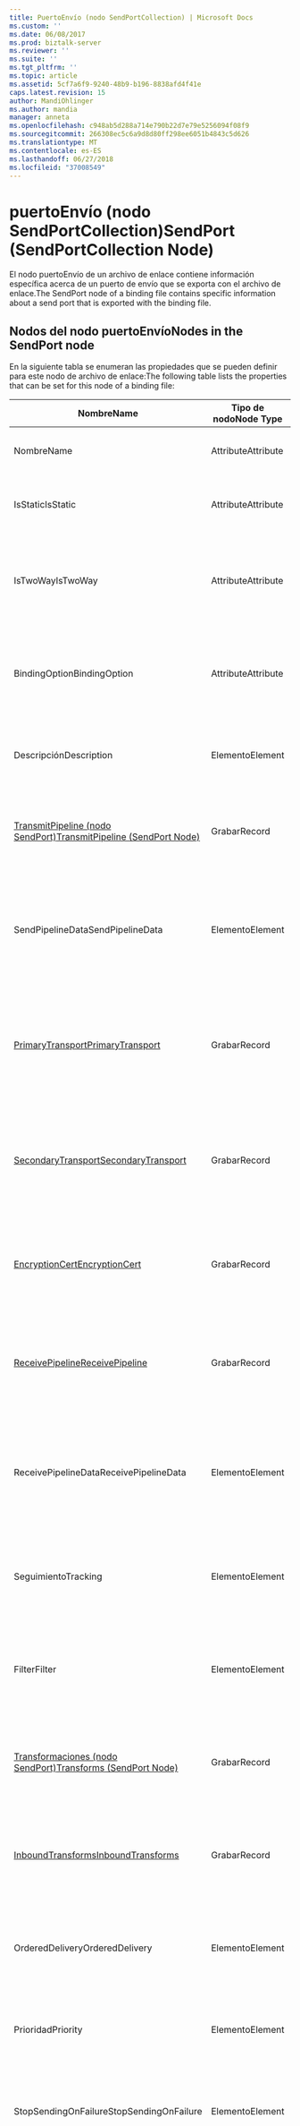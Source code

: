 ```yaml
---
title: PuertoEnvío (nodo SendPortCollection) | Microsoft Docs
ms.custom: ''
ms.date: 06/08/2017
ms.prod: biztalk-server
ms.reviewer: ''
ms.suite: ''
ms.tgt_pltfrm: ''
ms.topic: article
ms.assetid: 5cf7a6f9-9240-48b9-b196-8838afd4f41e
caps.latest.revision: 15
author: MandiOhlinger
ms.author: mandia
manager: anneta
ms.openlocfilehash: c948ab5d288a714e790b22d7e79e5256094f08f9
ms.sourcegitcommit: 266308ec5c6a9d8d80ff298ee6051b4843c5d626
ms.translationtype: MT
ms.contentlocale: es-ES
ms.lasthandoff: 06/27/2018
ms.locfileid: "37008549"
---
```

# <a name="sendport-sendportcollection-node"></a><span data-ttu-id="cd702-102">puertoEnvío (nodo SendPortCollection)</span><span class="sxs-lookup"><span data-stu-id="cd702-102">SendPort (SendPortCollection Node)</span></span>
<span data-ttu-id="cd702-103">El nodo puertoEnvío de un archivo de enlace contiene información específica acerca de un puerto de envío que se exporta con el archivo de enlace.</span><span class="sxs-lookup"><span data-stu-id="cd702-103">The SendPort node of a binding file contains specific information about a send port that is exported with the binding file.</span></span>  

## <a name="nodes-in-the-sendport-node"></a><span data-ttu-id="cd702-104">Nodos del nodo puertoEnvío</span><span class="sxs-lookup"><span data-stu-id="cd702-104">Nodes in the SendPort node</span></span>  
 <span data-ttu-id="cd702-105">En la siguiente tabla se enumeran las propiedades que se pueden definir para este nodo de archivo de enlace:</span><span class="sxs-lookup"><span data-stu-id="cd702-105">The following table lists the properties that can be set for this node of a binding file:</span></span>  


|                                   <span data-ttu-id="cd702-106">**Nombre**</span><span class="sxs-lookup"><span data-stu-id="cd702-106">**Name**</span></span>                                    | <span data-ttu-id="cd702-107">**Tipo de nodo**</span><span class="sxs-lookup"><span data-stu-id="cd702-107">**Node Type**</span></span> |         <span data-ttu-id="cd702-108">**Tipo de datos**</span><span class="sxs-lookup"><span data-stu-id="cd702-108">**Data Type**</span></span>          |                                       <span data-ttu-id="cd702-109">**Descripción**</span><span class="sxs-lookup"><span data-stu-id="cd702-109">**Description**</span></span>                                        | <span data-ttu-id="cd702-110">**Restricciones**</span><span class="sxs-lookup"><span data-stu-id="cd702-110">**Restrictions**</span></span> |                                                                                            <span data-ttu-id="cd702-111">**Comentarios**</span><span class="sxs-lookup"><span data-stu-id="cd702-111">**Comments**</span></span>                                                                                             |
|-------------------------------------------------------------------------------|---------------|--------------------------------|----------------------------------------------------------------------------------------------|------------------|-----------------------------------------------------------------------------------------------------------------------------------------------------------------------------------------------------|
|                                     <span data-ttu-id="cd702-112">Nombre</span><span class="sxs-lookup"><span data-stu-id="cd702-112">Name</span></span>                                      |   <span data-ttu-id="cd702-113">Attribute</span><span class="sxs-lookup"><span data-stu-id="cd702-113">Attribute</span></span>   |           <span data-ttu-id="cd702-114">xs:string</span><span class="sxs-lookup"><span data-stu-id="cd702-114">xs:string</span></span>            |                             <span data-ttu-id="cd702-115">Especifica el nombre del puerto de envío.</span><span class="sxs-lookup"><span data-stu-id="cd702-115">Specifies the name of the send port.</span></span>                             |   <span data-ttu-id="cd702-116">No requerido</span><span class="sxs-lookup"><span data-stu-id="cd702-116">Not required</span></span>   |                                                                                        <span data-ttu-id="cd702-117">Valor predeterminado: vacío</span><span class="sxs-lookup"><span data-stu-id="cd702-117">Default value: empty</span></span>                                                                                         |
|                                   <span data-ttu-id="cd702-118">IsStatic</span><span class="sxs-lookup"><span data-stu-id="cd702-118">IsStatic</span></span>                                    |   <span data-ttu-id="cd702-119">Attribute</span><span class="sxs-lookup"><span data-stu-id="cd702-119">Attribute</span></span>   |           <span data-ttu-id="cd702-120">xs:boolean</span><span class="sxs-lookup"><span data-stu-id="cd702-120">xs:boolean</span></span>           |                    <span data-ttu-id="cd702-121">Determina si el puerto de envío es estático o dinámico.</span><span class="sxs-lookup"><span data-stu-id="cd702-121">Specifies whether the send port is static or dynamic.</span></span>                     |     <span data-ttu-id="cd702-122">Obligatorio</span><span class="sxs-lookup"><span data-stu-id="cd702-122">Required</span></span>     |                                                                                         <span data-ttu-id="cd702-123">Valor predeterminado: ninguno</span><span class="sxs-lookup"><span data-stu-id="cd702-123">Default value: none</span></span>                                                                                         |
|                                   <span data-ttu-id="cd702-124">IsTwoWay</span><span class="sxs-lookup"><span data-stu-id="cd702-124">IsTwoWay</span></span>                                    |   <span data-ttu-id="cd702-125">Attribute</span><span class="sxs-lookup"><span data-stu-id="cd702-125">Attribute</span></span>   |           <span data-ttu-id="cd702-126">xs:boolean</span><span class="sxs-lookup"><span data-stu-id="cd702-126">xs:boolean</span></span>           |         <span data-ttu-id="cd702-127">Especifica si el puerto de envío es unidireccional o de petición-respuesta (bidireccional).</span><span class="sxs-lookup"><span data-stu-id="cd702-127">Specifies whether the send port is one way or is solicit-response (two way).</span></span>         |     <span data-ttu-id="cd702-128">Obligatorio</span><span class="sxs-lookup"><span data-stu-id="cd702-128">Required</span></span>     |                                               <span data-ttu-id="cd702-129">Valor predeterminado: ninguno</span><span class="sxs-lookup"><span data-stu-id="cd702-129">Default value: none</span></span><br /><br /> <span data-ttu-id="cd702-130">Los valores posibles son en el **MSBTS_SendPort.IsTwoWay propiedad (WMI)**.</span><span class="sxs-lookup"><span data-stu-id="cd702-130">Possible values are in the **MSBTS_SendPort.IsTwoWay Property (WMI)**.</span></span>                                                |
|                                 <span data-ttu-id="cd702-131">BindingOption</span><span class="sxs-lookup"><span data-stu-id="cd702-131">BindingOption</span></span>                                 |   <span data-ttu-id="cd702-132">Attribute</span><span class="sxs-lookup"><span data-stu-id="cd702-132">Attribute</span></span>   |             <span data-ttu-id="cd702-133">xs:int</span><span class="sxs-lookup"><span data-stu-id="cd702-133">xs:int</span></span>             |                  <span data-ttu-id="cd702-134">Especifica el tipo de enlace del puerto de orquestación.</span><span class="sxs-lookup"><span data-stu-id="cd702-134">Specifies the type of binding for the orchestration port.</span></span>                   |     <span data-ttu-id="cd702-135">Obligatorio</span><span class="sxs-lookup"><span data-stu-id="cd702-135">Required</span></span>     |                                        <span data-ttu-id="cd702-136">Valor predeterminado: ninguno</span><span class="sxs-lookup"><span data-stu-id="cd702-136">Default value: none</span></span><br /><br /> <span data-ttu-id="cd702-137">Los valores posibles son en el **Microsoft.BizTalk.ExplorerOM.BindingType** enumeración.</span><span class="sxs-lookup"><span data-stu-id="cd702-137">Possible values are in the  **Microsoft.BizTalk.ExplorerOM.BindingType** enumeration.</span></span>                                        |
|                                  <span data-ttu-id="cd702-138">Descripción</span><span class="sxs-lookup"><span data-stu-id="cd702-138">Description</span></span>                                  |    <span data-ttu-id="cd702-139">Elemento</span><span class="sxs-lookup"><span data-stu-id="cd702-139">Element</span></span>    |           <span data-ttu-id="cd702-140">xs:string</span><span class="sxs-lookup"><span data-stu-id="cd702-140">xs:string</span></span>            |                          <span data-ttu-id="cd702-141">Especifica una descripción para el puerto de envío.</span><span class="sxs-lookup"><span data-stu-id="cd702-141">Specifies a description for the send port.</span></span>                          |     <span data-ttu-id="cd702-142">Obligatorio</span><span class="sxs-lookup"><span data-stu-id="cd702-142">Required</span></span>     |                                                                                        <span data-ttu-id="cd702-143">Valor predeterminado: vacío</span><span class="sxs-lookup"><span data-stu-id="cd702-143">Default value: empty</span></span>                                                                                         |
| [<span data-ttu-id="cd702-144">TransmitPipeline (nodo SendPort)</span><span class="sxs-lookup"><span data-stu-id="cd702-144">TransmitPipeline (SendPort Node)</span></span>](../core/transmitpipeline-sendport-node.md) |    <span data-ttu-id="cd702-145">Grabar</span><span class="sxs-lookup"><span data-stu-id="cd702-145">Record</span></span>     |   <span data-ttu-id="cd702-146">PipelineRef (ComplexType)</span><span class="sxs-lookup"><span data-stu-id="cd702-146">PipelineRef (ComplexType)</span></span>    |                  <span data-ttu-id="cd702-147">Especifica la canalización de envío asociada al puerto de envío.</span><span class="sxs-lookup"><span data-stu-id="cd702-147">Specifies the send pipeline associated with the send port.</span></span>                  |   <span data-ttu-id="cd702-148">No requerido</span><span class="sxs-lookup"><span data-stu-id="cd702-148">Not required</span></span>   |                                                                                         <span data-ttu-id="cd702-149">Valor predeterminado: ninguno</span><span class="sxs-lookup"><span data-stu-id="cd702-149">Default value: none</span></span>                                                                                         |
|                               <span data-ttu-id="cd702-150">SendPipelineData</span><span class="sxs-lookup"><span data-stu-id="cd702-150">SendPipelineData</span></span>                                |    <span data-ttu-id="cd702-151">Elemento</span><span class="sxs-lookup"><span data-stu-id="cd702-151">Element</span></span>    |           <span data-ttu-id="cd702-152">xs:string</span><span class="sxs-lookup"><span data-stu-id="cd702-152">xs:string</span></span>            |  <span data-ttu-id="cd702-153">Especifica la configuración personalizada correspondiente a esta instancia del uso de la canalización.</span><span class="sxs-lookup"><span data-stu-id="cd702-153">Specifies the custom configuration specific to this instance of the usage of the pipeline.</span></span>  |   <span data-ttu-id="cd702-154">No requerido</span><span class="sxs-lookup"><span data-stu-id="cd702-154">Not required</span></span>   |                                                                                        <span data-ttu-id="cd702-155">Valor predeterminado: vacío.</span><span class="sxs-lookup"><span data-stu-id="cd702-155">Default value: empty.</span></span>                                                                                        |
|         [<span data-ttu-id="cd702-156">PrimaryTransport</span><span class="sxs-lookup"><span data-stu-id="cd702-156">PrimaryTransport</span></span>](../core/primarytransport-sendport-node.md)         |    <span data-ttu-id="cd702-157">Grabar</span><span class="sxs-lookup"><span data-stu-id="cd702-157">Record</span></span>     |  <span data-ttu-id="cd702-158">TransportInfo (ComplexType)</span><span class="sxs-lookup"><span data-stu-id="cd702-158">TransportInfo (ComplexType)</span></span>   |  <span data-ttu-id="cd702-159">Especifica información sobre el transporte principal que el puerto de envío está configurado para utilizar.</span><span class="sxs-lookup"><span data-stu-id="cd702-159">Specifies information about the primary transport that the send port is configured to use.</span></span>  |   <span data-ttu-id="cd702-160">No requerido</span><span class="sxs-lookup"><span data-stu-id="cd702-160">Not required</span></span>   |                                                                                         <span data-ttu-id="cd702-161">Valor predeterminado: ninguno</span><span class="sxs-lookup"><span data-stu-id="cd702-161">Default value: none</span></span>                                                                                         |
|       [<span data-ttu-id="cd702-162">SecondaryTransport</span><span class="sxs-lookup"><span data-stu-id="cd702-162">SecondaryTransport</span></span>](../core/secondarytransport-sendport-node.md)       |    <span data-ttu-id="cd702-163">Grabar</span><span class="sxs-lookup"><span data-stu-id="cd702-163">Record</span></span>     |  <span data-ttu-id="cd702-164">TransportInfo (ComplexType)</span><span class="sxs-lookup"><span data-stu-id="cd702-164">TransportInfo (ComplexType)</span></span>   | <span data-ttu-id="cd702-165">Especifica información sobre el transporte secundario que el puerto de envío está configurado para utilizar.</span><span class="sxs-lookup"><span data-stu-id="cd702-165">Specifies information about the secondary transport that the send port is configured to use.</span></span> |   <span data-ttu-id="cd702-166">No requerido</span><span class="sxs-lookup"><span data-stu-id="cd702-166">Not required</span></span>   |                                                                                         <span data-ttu-id="cd702-167">Valor predeterminado: ninguno</span><span class="sxs-lookup"><span data-stu-id="cd702-167">Default value: none</span></span>                                                                                         |
|           [<span data-ttu-id="cd702-168">EncryptionCert</span><span class="sxs-lookup"><span data-stu-id="cd702-168">EncryptionCert</span></span>](../core/encryptioncert-sendport-node.md)           |    <span data-ttu-id="cd702-169">Grabar</span><span class="sxs-lookup"><span data-stu-id="cd702-169">Record</span></span>     | <span data-ttu-id="cd702-170">CertificateInfo (ComplexType)</span><span class="sxs-lookup"><span data-stu-id="cd702-170">CertificateInfo (ComplexType)</span></span>  |       <span data-ttu-id="cd702-171">Especifica información sobre el certificado de cifrado utilizado con el puerto de envío.</span><span class="sxs-lookup"><span data-stu-id="cd702-171">Specifies information about the encryption certificate used with the send port.</span></span>        |   <span data-ttu-id="cd702-172">No requerido</span><span class="sxs-lookup"><span data-stu-id="cd702-172">Not required</span></span>   |                                                                                         <span data-ttu-id="cd702-173">Valor predeterminado: ninguno</span><span class="sxs-lookup"><span data-stu-id="cd702-173">Default value: none</span></span>                                                                                         |
|          [<span data-ttu-id="cd702-174">ReceivePipeline</span><span class="sxs-lookup"><span data-stu-id="cd702-174">ReceivePipeline</span></span>](../core/receivepipeline-sendport-node.md)          |    <span data-ttu-id="cd702-175">Grabar</span><span class="sxs-lookup"><span data-stu-id="cd702-175">Record</span></span>     |   <span data-ttu-id="cd702-176">PipelineRef (ComplexType)</span><span class="sxs-lookup"><span data-stu-id="cd702-176">PipelineRef (ComplexType)</span></span>    |          <span data-ttu-id="cd702-177">Especifica información sobre cualquier canalización de recepción utilizada con el puerto de envío.</span><span class="sxs-lookup"><span data-stu-id="cd702-177">Specifies information about any receive pipelines used with the send port.</span></span>          |   <span data-ttu-id="cd702-178">No requerido</span><span class="sxs-lookup"><span data-stu-id="cd702-178">Not required</span></span>   |                                                                                         <span data-ttu-id="cd702-179">Valor predeterminado: ninguno</span><span class="sxs-lookup"><span data-stu-id="cd702-179">Default value: none</span></span>                                                                                         |
|                              <span data-ttu-id="cd702-180">ReceivePipelineData</span><span class="sxs-lookup"><span data-stu-id="cd702-180">ReceivePipelineData</span></span>                              |    <span data-ttu-id="cd702-181">Elemento</span><span class="sxs-lookup"><span data-stu-id="cd702-181">Element</span></span>    |           <span data-ttu-id="cd702-182">xs:string</span><span class="sxs-lookup"><span data-stu-id="cd702-182">xs:string</span></span>            |  <span data-ttu-id="cd702-183">Especifica la configuración personalizada correspondiente a esta instancia del uso de la canalización.</span><span class="sxs-lookup"><span data-stu-id="cd702-183">Specifies the custom configuration specific to this instance of the usage of the pipeline.</span></span>  |     <span data-ttu-id="cd702-184">Obligatorio</span><span class="sxs-lookup"><span data-stu-id="cd702-184">Required</span></span>     |                                                                                        <span data-ttu-id="cd702-185">Valor predeterminado: vacío</span><span class="sxs-lookup"><span data-stu-id="cd702-185">Default value: empty</span></span>                                                                                         |
|                                   <span data-ttu-id="cd702-186">Seguimiento</span><span class="sxs-lookup"><span data-stu-id="cd702-186">Tracking</span></span>                                    |    <span data-ttu-id="cd702-187">Elemento</span><span class="sxs-lookup"><span data-stu-id="cd702-187">Element</span></span>    |             <span data-ttu-id="cd702-188">xs:int</span><span class="sxs-lookup"><span data-stu-id="cd702-188">xs:int</span></span>             |                  <span data-ttu-id="cd702-189">Especifica el nivel de seguimiento de documentos correspondiente al puerto de envío.</span><span class="sxs-lookup"><span data-stu-id="cd702-189">Specifies the level of document tracking for the send port</span></span>                  |     <span data-ttu-id="cd702-190">Obligatorio</span><span class="sxs-lookup"><span data-stu-id="cd702-190">Required</span></span>     |                                       <span data-ttu-id="cd702-191">Valor predeterminado: ninguno</span><span class="sxs-lookup"><span data-stu-id="cd702-191">Default value: none</span></span><br /><br /> <span data-ttu-id="cd702-192">Los valores posibles son en el **Microsoft.BizTalk.ExplorerOM.TrackingTypes** enumeración.</span><span class="sxs-lookup"><span data-stu-id="cd702-192">Possible values are in the  **Microsoft.BizTalk.ExplorerOM.TrackingTypes** enumeration.</span></span>                                       |
|                                    <span data-ttu-id="cd702-193">Filter</span><span class="sxs-lookup"><span data-stu-id="cd702-193">Filter</span></span>                                     |    <span data-ttu-id="cd702-194">Elemento</span><span class="sxs-lookup"><span data-stu-id="cd702-194">Element</span></span>    |           <span data-ttu-id="cd702-195">xs:string</span><span class="sxs-lookup"><span data-stu-id="cd702-195">xs:string</span></span>            |         <span data-ttu-id="cd702-196">Especifica el nombre de la expresión de filtro opcional utilizada en este puerto de envío.</span><span class="sxs-lookup"><span data-stu-id="cd702-196">Specifies the name of the optional filter expression used on this send port.</span></span>         |     <span data-ttu-id="cd702-197">Obligatorio</span><span class="sxs-lookup"><span data-stu-id="cd702-197">Required</span></span>     |                                                <span data-ttu-id="cd702-198">Valor predeterminado: vacío</span><span class="sxs-lookup"><span data-stu-id="cd702-198">Default value: empty</span></span><br /><br /> <span data-ttu-id="cd702-199">Los valores posibles son en el **propiedad MSBTS_SendPort.Filter (WMI)**</span><span class="sxs-lookup"><span data-stu-id="cd702-199">Possible values are in the **MSBTS_SendPort.Filter Property (WMI)**</span></span>                                                 |
|       [<span data-ttu-id="cd702-200">Transformaciones (nodo SendPort)</span><span class="sxs-lookup"><span data-stu-id="cd702-200">Transforms (SendPort Node)</span></span>](../core/transforms-sendport-node.md)       |    <span data-ttu-id="cd702-201">Grabar</span><span class="sxs-lookup"><span data-stu-id="cd702-201">Record</span></span>     | <span data-ttu-id="cd702-202">ArrayOfTransform (ComplexType)</span><span class="sxs-lookup"><span data-stu-id="cd702-202">ArrayOfTransform (ComplexType)</span></span> |           <span data-ttu-id="cd702-203">Especifica la colección de transformaciones de salida de un puerto de envío unidireccional.</span><span class="sxs-lookup"><span data-stu-id="cd702-203">Specifies the collection of outbound transforms of a one way send port.</span></span>            |   <span data-ttu-id="cd702-204">No requerido</span><span class="sxs-lookup"><span data-stu-id="cd702-204">Not required</span></span>   |                                                                                         <span data-ttu-id="cd702-205">Valor predeterminado: ninguno</span><span class="sxs-lookup"><span data-stu-id="cd702-205">Default value: none</span></span>                                                                                         |
|        [<span data-ttu-id="cd702-206">InboundTransforms</span><span class="sxs-lookup"><span data-stu-id="cd702-206">InboundTransforms</span></span>](../core/inboundtransforms-sendport-node.md)        |    <span data-ttu-id="cd702-207">Grabar</span><span class="sxs-lookup"><span data-stu-id="cd702-207">Record</span></span>     | <span data-ttu-id="cd702-208">ArrayOfTransform (ComplexType)</span><span class="sxs-lookup"><span data-stu-id="cd702-208">ArrayOfTransform (ComplexType)</span></span> |            <span data-ttu-id="cd702-209">Especifica la colección de transformaciones de entrada de un puerto de envío bidireccional.</span><span class="sxs-lookup"><span data-stu-id="cd702-209">Specifies the collection of inbound transforms of a two-way send port.</span></span>            |   <span data-ttu-id="cd702-210">No requerido</span><span class="sxs-lookup"><span data-stu-id="cd702-210">Not required</span></span>   |                                                                                         <span data-ttu-id="cd702-211">Valor predeterminado: ninguno</span><span class="sxs-lookup"><span data-stu-id="cd702-211">Default value: none</span></span>                                                                                         |
|                                <span data-ttu-id="cd702-212">OrderedDelivery</span><span class="sxs-lookup"><span data-stu-id="cd702-212">OrderedDelivery</span></span>                                |    <span data-ttu-id="cd702-213">Elemento</span><span class="sxs-lookup"><span data-stu-id="cd702-213">Element</span></span>    |           <span data-ttu-id="cd702-214">xs:boolean</span><span class="sxs-lookup"><span data-stu-id="cd702-214">xs:boolean</span></span>           |           <span data-ttu-id="cd702-215">Especifica si el puerto de envío ordena o no la entrega de mensajes.</span><span class="sxs-lookup"><span data-stu-id="cd702-215">Specifies whether or not the send port orders the delivery of messages.</span></span>            |     <span data-ttu-id="cd702-216">Obligatorio</span><span class="sxs-lookup"><span data-stu-id="cd702-216">Required</span></span>     |                                            <span data-ttu-id="cd702-217">Valor predeterminado: ninguno</span><span class="sxs-lookup"><span data-stu-id="cd702-217">Default value: none</span></span><br /><br /> <span data-ttu-id="cd702-218">Los valores posibles son en el **MSBTS_SendPort.OrderedDelivery propiedad (WMI)**</span><span class="sxs-lookup"><span data-stu-id="cd702-218">Possible values are  in the **MSBTS_SendPort.OrderedDelivery Property (WMI)**</span></span>                                            |
|                                   <span data-ttu-id="cd702-219">Prioridad</span><span class="sxs-lookup"><span data-stu-id="cd702-219">Priority</span></span>                                    |    <span data-ttu-id="cd702-220">Elemento</span><span class="sxs-lookup"><span data-stu-id="cd702-220">Element</span></span>    |             <span data-ttu-id="cd702-221">xs:int</span><span class="sxs-lookup"><span data-stu-id="cd702-221">xs:int</span></span>             |                           <span data-ttu-id="cd702-222">Especifica la prioridad del puerto de envío.</span><span class="sxs-lookup"><span data-stu-id="cd702-222">Specifies the priority of the send port.</span></span>                           |     <span data-ttu-id="cd702-223">Obligatorio</span><span class="sxs-lookup"><span data-stu-id="cd702-223">Required</span></span>     |                                                 <span data-ttu-id="cd702-224">Valor predeterminado: 5</span><span class="sxs-lookup"><span data-stu-id="cd702-224">Default value: 5</span></span><br /><br /> <span data-ttu-id="cd702-225">Los valores posibles son en el **MSBTS_SendPort.Priority propiedad (WMI)**</span><span class="sxs-lookup"><span data-stu-id="cd702-225">Possible values are in the **MSBTS_SendPort.Priority Property (WMI)**</span></span>                                                  |
|                             <span data-ttu-id="cd702-226">StopSendingOnFailure</span><span class="sxs-lookup"><span data-stu-id="cd702-226">StopSendingOnFailure</span></span>                              |    <span data-ttu-id="cd702-227">Elemento</span><span class="sxs-lookup"><span data-stu-id="cd702-227">Element</span></span>    |           <span data-ttu-id="cd702-228">xs:boolean</span><span class="sxs-lookup"><span data-stu-id="cd702-228">xs:boolean</span></span>           |         <span data-ttu-id="cd702-229">Especifica si el puerto de envío deja o no de enviar mensajes cuando se produce un error.</span><span class="sxs-lookup"><span data-stu-id="cd702-229">Specifies whether or not the send port stops sending messages on a failure.</span></span>          |     <span data-ttu-id="cd702-230">Obligatorio</span><span class="sxs-lookup"><span data-stu-id="cd702-230">Required</span></span>     |                                          <span data-ttu-id="cd702-231">Valor predeterminado: ninguno</span><span class="sxs-lookup"><span data-stu-id="cd702-231">Default value: none</span></span><br /><br /> <span data-ttu-id="cd702-232">Los valores posibles son en el **MSBTS_SendPort.StopSendingOnFailure propiedad (WMI)**</span><span class="sxs-lookup"><span data-stu-id="cd702-232">Possible values are in the **MSBTS_SendPort.StopSendingOnFailure Property (WMI)**</span></span>                                          |
|                              <span data-ttu-id="cd702-233">RouteFailedMessage</span><span class="sxs-lookup"><span data-stu-id="cd702-233">RouteFailedMessage</span></span>                               |    <span data-ttu-id="cd702-234">Elemento</span><span class="sxs-lookup"><span data-stu-id="cd702-234">Element</span></span>    |           <span data-ttu-id="cd702-235">xs:boolean</span><span class="sxs-lookup"><span data-stu-id="cd702-235">xs:boolean</span></span>           |      <span data-ttu-id="cd702-236">Especifica si los mensajes con errores se enrutan o no a los suscriptores de mensajes con errores.</span><span class="sxs-lookup"><span data-stu-id="cd702-236">Specifies whether or not failed messages are routed to failed message subscribers.</span></span>      |     <span data-ttu-id="cd702-237">Obligatorio</span><span class="sxs-lookup"><span data-stu-id="cd702-237">Required</span></span>     |                                           <span data-ttu-id="cd702-238">Valor predeterminado: ninguno</span><span class="sxs-lookup"><span data-stu-id="cd702-238">Default value: none</span></span><br /><br /> <span data-ttu-id="cd702-239">Los valores posibles son en el **MSBTS_SendPort.RouteFailedMessage propiedad (WMI)**</span><span class="sxs-lookup"><span data-stu-id="cd702-239">Possible values are in the **MSBTS_SendPort.RouteFailedMessage Property (WMI)**</span></span>                                           |
|                                <span data-ttu-id="cd702-240">ApplicationName</span><span class="sxs-lookup"><span data-stu-id="cd702-240">ApplicationName</span></span>                                |    <span data-ttu-id="cd702-241">Elemento</span><span class="sxs-lookup"><span data-stu-id="cd702-241">Element</span></span>    |           <span data-ttu-id="cd702-242">xs:string</span><span class="sxs-lookup"><span data-stu-id="cd702-242">xs:string</span></span>            |             <span data-ttu-id="cd702-243">Especifica el nombre de la aplicación asociada al puerto de envío.</span><span class="sxs-lookup"><span data-stu-id="cd702-243">Specifies the name of the application associated with the send port.</span></span>             |     <span data-ttu-id="cd702-244">Obligatorio</span><span class="sxs-lookup"><span data-stu-id="cd702-244">Required</span></span>     | <span data-ttu-id="cd702-245">Valor predeterminado: vacío</span><span class="sxs-lookup"><span data-stu-id="cd702-245">Default value: empty</span></span><br /><br /> <span data-ttu-id="cd702-246">Los valores posibles son en el **propiedad ISSOMapping.ApplicationName** [!INCLUDE[ui-guidance-developers-reference](../includes/ui-guidance-developers-reference.md)].</span><span class="sxs-lookup"><span data-stu-id="cd702-246">Possible values are in the **ISSOMapping.ApplicationName Property** [!INCLUDE[ui-guidance-developers-reference](../includes/ui-guidance-developers-reference.md)].</span></span> |

## <a name="see-also"></a><span data-ttu-id="cd702-247">Vea también</span><span class="sxs-lookup"><span data-stu-id="cd702-247">See also</span></span>
<span data-ttu-id="cd702-248">Para obtener más detalles sobre estas propiedades [!INCLUDE[ui-guidance-developers-reference](../includes/ui-guidance-developers-reference.md)].</span><span class="sxs-lookup"><span data-stu-id="cd702-248">More details on the these properties [!INCLUDE[ui-guidance-developers-reference](../includes/ui-guidance-developers-reference.md)].</span></span>